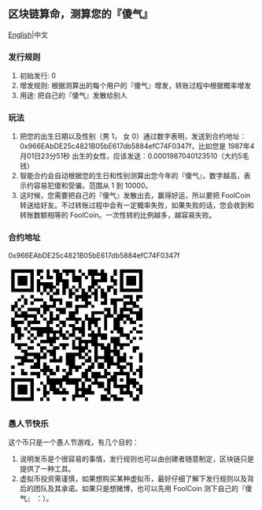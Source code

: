 ## 区块链算命，测算您的『傻气』

[English](README.md)|中文

### 发行规则
1. 初始发行: 0
2. 增发规则: 根据测算出的每个用户的『傻气』增发，转账过程中根据概率增发
3. 用途: 把自己的『傻气』发散给别人

### 玩法

1. 把您的出生日期以及性别（男 1， 女 0）通过数字表明，发送到合约地址：0x966EAbDE25c4821B05bE617db5884efC74F0347f，比如您是 1987年4月01日23分51秒 出生的女性，应该发送：0.0001987040123510（大约5毛钱）
2. 智能合约会自动根据您的生日和性别测算出您今年的『傻气』，数字越高，表示约容易犯傻和受骗，范围从 1 到 10000。
3. 这时候，您需要把自己的『傻气』发散出去，赢得好运，所以要把 FoolCoin 转送给好友。不过转账过程中会有一定概率失败，如果失败的话，您会收到和转账数额相等的 FoolCoin。一次性转的比例越多，越容易失败。

### 合约地址

0x966EAbDE25c4821B05bE617db5884efC74F0347f

![address](address.png)

### 愚人节快乐

这个币只是一个愚人节游戏，有几个目的：

1. 说明发币是个很容易的事情，发行规则也可以由创建者随意制定，区块链只是提供了一种工具。
2. 虚拟币投资需谨慎，如果想购买某种虚拟币，最好仔细了解下发行规则以及背后的团队及其承诺。如果只是想赌博，也可以先用 FoolCoin 测下自己的『傻气』 ：）。
